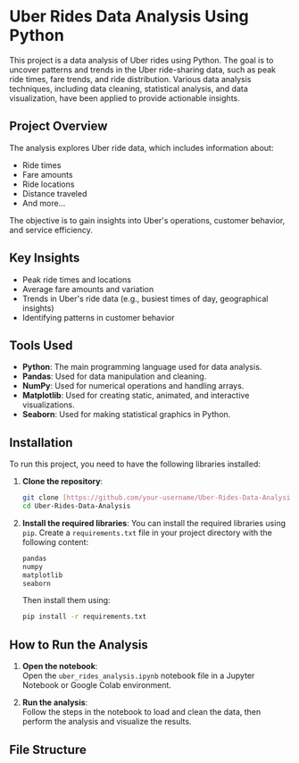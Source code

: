 # Uber Rides Data Analysis Using Python

This project is a data analysis of Uber rides using Python. The goal is to uncover patterns and trends in the Uber ride-sharing data, such as peak ride times, fare trends, and ride distribution. Various data analysis techniques, including data cleaning, statistical analysis, and data visualization, have been applied to provide actionable insights.

## Project Overview

The analysis explores Uber ride data, which includes information about:
- Ride times
- Fare amounts
- Ride locations
- Distance traveled
- And more...

The objective is to gain insights into Uber's operations, customer behavior, and service efficiency.

## Key Insights
- Peak ride times and locations
- Average fare amounts and variation
- Trends in Uber's ride data (e.g., busiest times of day, geographical insights)
- Identifying patterns in customer behavior

## Tools Used

- **Python**: The main programming language used for data analysis.
- **Pandas**: Used for data manipulation and cleaning.
- **NumPy**: Used for numerical operations and handling arrays.
- **Matplotlib**: Used for creating static, animated, and interactive visualizations.
- **Seaborn**: Used for making statistical graphics in Python.

## Installation

To run this project, you need to have the following libraries installed:

1. **Clone the repository**:
    ```bash
    git clone [https://github.com/your-username/Uber-Rides-Data-Analysis.git](https://github.com/Easwarasrisai789/Uber-Rides-Data-Analysis/tree/main)
    cd Uber-Rides-Data-Analysis
    ```

2. **Install the required libraries**:
    You can install the required libraries using `pip`. Create a `requirements.txt` file in your project directory with the following content:
    ```txt
    pandas
    numpy
    matplotlib
    seaborn
    ```
    Then install them using:
    ```bash
    pip install -r requirements.txt
    ```

## How to Run the Analysis

1. **Open the notebook**:  
   Open the `uber_rides_analysis.ipynb` notebook file in a Jupyter Notebook or Google Colab environment.

2. **Run the analysis**:  
   Follow the steps in the notebook to load and clean the data, then perform the analysis and visualize the results.

## File Structure

